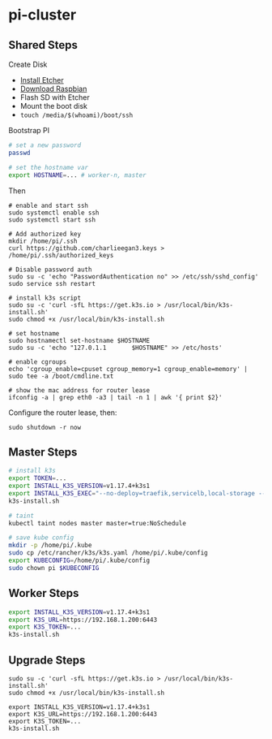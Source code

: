 # pi-cluster

## Shared Steps

Create Disk

* [Install Etcher](https://www.balena.io/etcher)
* [Download Raspbian](https://downloads.raspberrypi.org/raspbian_lite_latest)
* Flash SD with Etcher
* Mount the boot disk
* `touch /media/$(whoami)/boot/ssh`

Bootstrap PI

```bash
# set a new password
passwd

# set the hostname var
export HOSTNAME=... # worker-n, master
```

Then

```
# enable and start ssh
sudo systemctl enable ssh
sudo systemctl start ssh

# Add authorized key
mkdir /home/pi/.ssh
curl https://github.com/charlieegan3.keys > /home/pi/.ssh/authorized_keys

# Disable password auth
sudo su -c 'echo "PasswordAuthentication no" >> /etc/ssh/sshd_config'
sudo service ssh restart

# install k3s script
sudo su -c 'curl -sfL https://get.k3s.io > /usr/local/bin/k3s-install.sh'
sudo chmod +x /usr/local/bin/k3s-install.sh

# set hostname
sudo hostnamectl set-hostname $HOSTNAME
sudo su -c 'echo "127.0.1.1       $HOSTNAME" >> /etc/hosts'

# enable cgroups
echo 'cgroup_enable=cpuset cgroup_memory=1 cgroup_enable=memory' | sudo tee -a /boot/cmdline.txt

# show the mac address for router lease
ifconfig -a | grep eth0 -a3 | tail -n 1 | awk '{ print $2}'
```

Configure the router lease, then:

```
sudo shutdown -r now
```

## Master Steps

```bash
# install k3s
export TOKEN=...
export INSTALL_K3S_VERSION=v1.17.4+k3s1
export INSTALL_K3S_EXEC="--no-deploy=traefik,servicelb,local-storage --token=$TOKEN"
k3s-install.sh

# taint
kubectl taint nodes master master=true:NoSchedule

# save kube config
mkdir -p /home/pi/.kube
sudo cp /etc/rancher/k3s/k3s.yaml /home/pi/.kube/config
export KUBECONFIG=/home/pi/.kube/config
sudo chown pi $KUBECONFIG
```

## Worker Steps

```bash
export INSTALL_K3S_VERSION=v1.17.4+k3s1
export K3S_URL=https://192.168.1.200:6443
export K3S_TOKEN=...
k3s-install.sh
```

## Upgrade Steps

```
sudo su -c 'curl -sfL https://get.k3s.io > /usr/local/bin/k3s-install.sh'
sudo chmod +x /usr/local/bin/k3s-install.sh

export INSTALL_K3S_VERSION=v1.17.4+k3s1
export K3S_URL=https://192.168.1.200:6443
export K3S_TOKEN=...
k3s-install.sh
```
